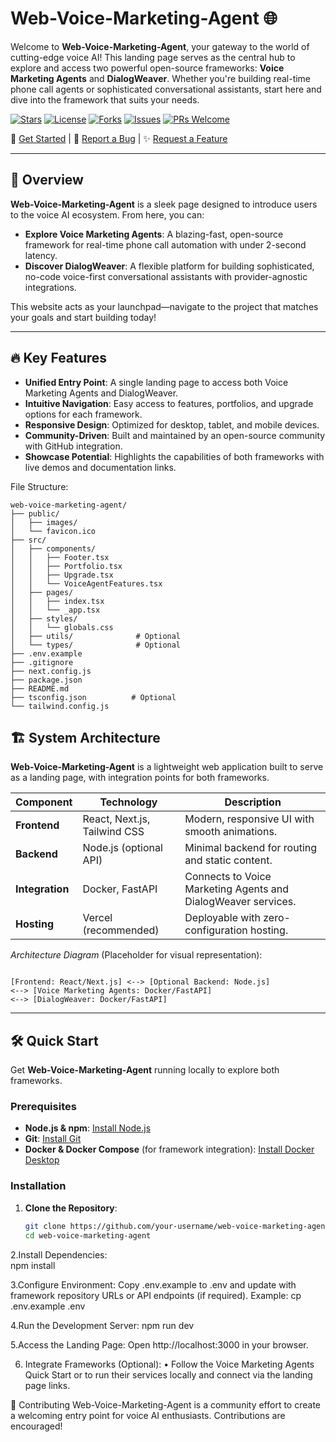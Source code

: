 # Web-Voice-Marketing-Agent 🌐

Welcome to **Web-Voice-Marketing-Agent**, your gateway to the world of cutting-edge voice AI! This landing page serves as the central hub to explore and access two powerful open-source frameworks: **Voice Marketing Agents** and **DialogWeaver**. Whether you're building real-time phone call agents or sophisticated conversational assistants, start here and dive into the framework that suits your needs.

[![Stars](https://img.shields.io/github/stars/your-username/web-voice-marketing-agent.svg?style=social&label=Star)](https://github.com/your-username/web-voice-marketing-agent)
[![License](https://img.shields.io/badge/license-MIT-blue.svg)](https://github.com/your-username/web-voice-marketing-agent/blob/main/LICENSE)
[![Forks](https://img.shields.io/github/forks/your-username/web-voice-marketing-agent.svg?style=social)](https://github.com/your-username/web-voice-marketing-agent/fork)
[![Issues](https://img.shields.io/github/issues/your-username/web-voice-marketing-agent.svg)](https://github.com/your-username/web-voice-marketing-agent/issues)
[![PRs Welcome](https://img.shields.io/badge/PRs-welcome-brightgreen.svg)](https://github.com/your-username/web-voice-marketing-agent/pulls)

🚀 [Get Started](#quick-start) | 🐛 [Report a Bug](https://github.com/your-username/web-voice-marketing-agent/issues/new) | ✨ [Request a Feature](https://github.com/your-username/web-voice-marketing-agent/issues/new)

---

## 🌟 Overview

**Web-Voice-Marketing-Agent** is a sleek page designed to introduce users to the voice AI ecosystem. From here, you can:

- **Explore Voice Marketing Agents**: A blazing-fast, open-source framework for real-time phone call automation with under 2-second latency.
- **Discover DialogWeaver**: A flexible platform for building sophisticated, no-code voice-first conversational assistants with provider-agnostic integrations.

This website acts as your launchpad—navigate to the project that matches your goals and start building today!

---

## 🔥 Key Features

- **Unified Entry Point**: A single landing page to access both Voice Marketing Agents and DialogWeaver.
- **Intuitive Navigation**: Easy access to features, portfolios, and upgrade options for each framework.
- **Responsive Design**: Optimized for desktop, tablet, and mobile devices.
- **Community-Driven**: Built and maintained by an open-source community with GitHub integration.
- **Showcase Potential**: Highlights the capabilities of both frameworks with live demos and documentation links.

File Structure:

```
web-voice-marketing-agent/
├── public/
│   ├── images/
│   └── favicon.ico
├── src/
│   ├── components/
│   │   ├── Footer.tsx
│   │   ├── Portfolio.tsx
│   │   ├── Upgrade.tsx
│   │   └── VoiceAgentFeatures.tsx
│   ├── pages/
│   │   ├── index.tsx
│   │   └── _app.tsx
│   ├── styles/
│   │   └── globals.css
│   ├── utils/              # Optional
│   └── types/              # Optional
├── .env.example
├── .gitignore
├── next.config.js
├── package.json
├── README.md
├── tsconfig.json          # Optional
└── tailwind.config.js

```

## 🏗️ System Architecture

**Web-Voice-Marketing-Agent** is a lightweight web application built to serve as a landing page, with integration points for both frameworks.

| Component       | Technology         | Description                                    |
|-----------------|---------------------|------------------------------------------------|
| **Frontend**    | React, Next.js, Tailwind CSS | Modern, responsive UI with smooth animations.  |
| **Backend**     | Node.js (optional API) | Minimal backend for routing and static content.|
| **Integration** | Docker, FastAPI    | Connects to Voice Marketing Agents and DialogWeaver services. |
| **Hosting**     | Vercel (recommended) | Deployable with zero-configuration hosting.    |

*Architecture Diagram* (Placeholder for visual representation):

```

[Frontend: React/Next.js] <--> [Optional Backend: Node.js]
<--> [Voice Marketing Agents: Docker/FastAPI]
<--> [DialogWeaver: Docker/FastAPI]

```

---

## 🛠️ Quick Start

Get **Web-Voice-Marketing-Agent** running locally to explore both frameworks.

### Prerequisites
- **Node.js & npm**: [Install Node.js](https://nodejs.org/)
- **Git**: [Install Git](https://git-scm.com/downloads)
- **Docker & Docker Compose** (for framework integration): [Install Docker Desktop](https://www.docker.com/products/docker-desktop/)

### Installation
1. **Clone the Repository**:
   ```bash
   git clone https://github.com/your-username/web-voice-marketing-agent.git
   cd web-voice-marketing-agent
2.Install Dependencies:   
   npm install
   
3.Configure Environment:
  Copy .env.example to .env and update with framework repository URLs or API endpoints (if required).
  Example: cp .env.example .env
  
4.Run the Development Server:
   npm run dev
   
5.Access the Landing Page:
   Open http://localhost:3000 in your browser.
   
6. Integrate Frameworks (Optional):
• Follow the Voice Marketing Agents Quick Start or to run their services
  locally and connect via the landing page links.   

💖 Contributing
      Web-Voice-Marketing-Agent is a community effort to create a welcoming entry point for voice AI enthusiasts. Contributions are encouraged!
